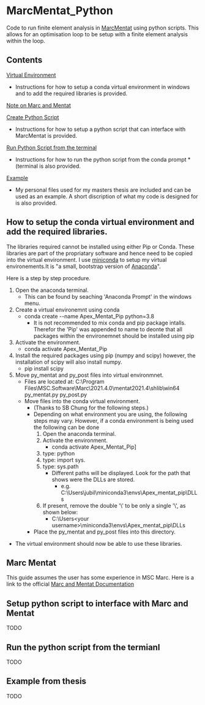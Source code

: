 # MarcMentat_Python
Code to run finite element analysis in [MarcMentat](https://www.mscsoftware.com/product/marc) using python scripts. This allows for an optimisation loop to be setup with a finite element analysis within the loop.

## Contents
[Virtual Environment](https://github.com/PFLigthart/MarcMentat_Python#how-to-setup-the-conda-virtual-environment-and-add-the-required-libraries)

* Instructions for how to setup a conda virtual environment in windows and to add the required libraries is provided.

[Note on Marc and Mentat](https://github.com/PFLigthart/Marc-Mentat)

[Create Python Script](https://github.com/PFLigthart/Setup-python-script-to-interface-with-Marc-and-Mentat)
* Instructions for how to setup a python script that can interface with MarcMentat is provided.

[Run Python Script from the terminal](https://github.com/PFLigthart/Run-the-python-script-from-the-termianl)

* Instructions for how to run the python script from the conda prompt *(terminal is also provided.

[Example](https://github.com/PFLigthart/Example-from-thesis)

* My personal files used for my masters thesis are included and can be used as an example. A short discription of what my code is designed for is also provided.

## How to setup the conda virtual environment and add the required libraries.
The libraries required cannot be installed using either Pip or Conda. These libraries are part of the propriatary software and hence need to be copied into the virtual environment.
I use [miniconda](https://docs.conda.io/en/latest/miniconda.html) to setup my virtual environements.It is "a small, bootstrap version of [Anaconda](https://www.anaconda.com/)".

Here is a step by step procedure.

1. Open the anaconda terminal.
    * This can be found by seaching 'Anaconda Prompt' in the windows menu.
2. Create a virtual environemnt using conda
    * conda create --name Apex_Mentat_Pip python=3.8
	    * It is not recommended to mix conda and pip package intalls. Therefor the 'Pip' was appended to name to deonte that all packages within the environemnet should be installed using pip
3. Activate the environment.
	* conda activate Apex_Mentat_Pip
4. Install the required packages using pip (numpy and scipy) however, the installation of scipy will also install numpy.
	* pip install scipy
5. Move py_mentat and py_post files into virtual environmnet.
	* Files are located at: C:\Program Files\MSC.Software\Marc\2021.4.0\mentat2021.4\shlib\win64
		py_mentat.py
		py_post.py
    * Move files into the conda virtual environment.
	    * (Thanks to SB Chung for the following steps.)
	    * Depending on what environment you are using, the following steps may vary. However, if a conda environment is being used the following can be done
            1. Open the anaconda terminal.
            2. Activate the environment.
                * conda activate Apex_Mentat_Pip]
            3. type: python
	        4. type: import sys.
            5. type: sys.path
                * Different paths will be displayed. Look for the path that shows were the DLLs are stored.
                    * e.g.
                C:\\Users\\jubil\\miniconda3\\envs\\Apex_mentat_pip\\DLLs
            6. If present, remove the double '\\' to be only a single '\\', as shown below:
                * C:\Users\<your username>\miniconda3\envs\Apex_mentat_pip\DLLs
        * Place the py_mentat and py_post files into this directory. 
* The virtual environment should now be able to use these libraries.

## Marc Mentat
This guide assumes the user has some experience in MSC Marc. Here is a link to the official [Marc and Mentat Documentation](https://simcompanion.hexagon.com/customers/s/article/Marc-Documentation-Release-2021)

## Setup python script to interface with Marc and Mentat

TODO

## Run the python script from the termianl

TODO

## Example from thesis

TODO

